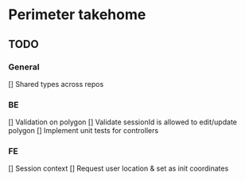 # Perimeter takehome

## TODO
### General
[] Shared types across repos

### BE
[] Validation on polygon
[] Validate sessionId is allowed to edit/update polygon
[] Implement unit tests for controllers

### FE
[] Session context
[] Request user location & set as init coordinates